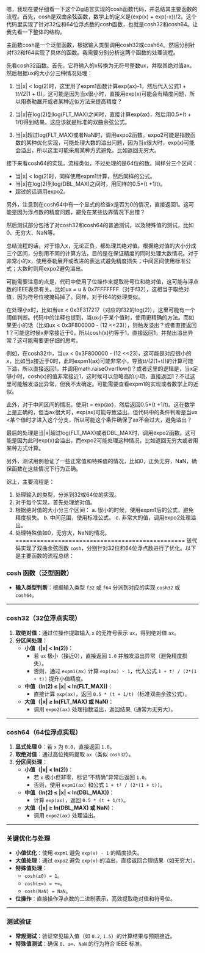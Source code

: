 嗯，我现在要仔细看一下这个Zig语言实现的cosh函数代码，并总结其主要函数的流程。首先，cosh是双曲余弦函数，数学上的定义是(exp(x) + exp(-x))/2。这个代码里实现了针对32位和64位浮点数的cosh函数，也就是cosh32和cosh64。让我先看一下整体的结构。

主函数cosh是一个泛型函数，根据输入类型调用cosh32或cosh64。然后分别针对f32和f64实现了具体的函数。我需要分别分析这两个函数的处理流程。

先看cosh32函数。首先，它将输入的x转换为无符号整数ux，并取其绝对值ax。然后根据ux的大小分三种情况处理：

1. 当|x| < log(2)时，这里用了expm1函数计算exp(ax)-1，然后代入公式1 + t*t/(2*(1 + t))。这可能是因为当x很小时，直接用exp(x)可能会有精度问题，所以用泰勒展开或者某种近似方法来提高精度？

2. 当|x|在log(2)到log(FLT_MAX)之间时，直接计算exp(ax)，然后用0.5*(t + 1/t)得到结果。这应该就是标准的双曲余弦公式。

3. 当|x|超过log(FLT_MAX)或者NaN时，调用expo2函数。expo2可能是指数函数的某种优化实现，可能处理大数的溢出问题，因为当x很大时，exp(x)可能会溢出，所以这里可能采用某种方式避免，比如返回无穷大。

接下来看cosh64的实现，流程类似，不过处理的是64位的数。同样分三个区间：

- 当|x| < log(2)时，同样使用expm1计算，然后同样的公式。
- 当|x|在log(2)到log(DBL_MAX)之间时，用同样的0.5*(t +1/t)。
- 超过的话调用expo2。

另外，注意到在cosh64中有一个显式的检查x是否为0的情况，直接返回1。这可能是因为浮点数的精度问题，避免在某些边界情况下出错？

然后测试部分包括了对cosh32和cosh64的普通测试，以及特殊值的测试，比如0、无穷大、NaN等。

总结流程的话，对于输入x，无论正负，都处理其绝对值。根据绝对值的大小分成三个区间，分别用不同的计算方法，目的是在保证精度的同时处理大数情况。对于非常小的x，使用泰勒展开或改进的表达式避免精度损失；中间区间使用标准公式；大数时则用expo2避免溢出。

可能需要注意的点是，代码中使用了位操作来提取符号位和绝对值，这可能与浮点数的IEEE表示有关。比如ux = u & 0x7FFFFFFF（对于f32），这相当于取绝对值，因为符号位被掩码掉了。同样，对于f64的处理类似。

在处理小x时，比如当ux < 0x3F317217（对应的f32的log(2)），这里可能有一个阈值判断。代码中的注释也提到，当ux小于某个值时，使用更精确的方法。而如果更小的话（比如ux < 0x3F800000 - (12 <<23)），则触发溢出？或者直接返回1？可能这时候x非常接近于0，所以cosh(x)约等于1，直接返回1，并抛出溢出异常？这可能需要更仔细的思考。

例如，在cosh32中，当ux < 0x3F800000 - (12 <<23)，这可能是对应很小的x，比如当x接近于0时，此时expm1(ax)可能非常小，导致t*t/(2*(1+t))的计算可能下溢，所以直接返回1，并调用math.raiseOverflow()？或者这里的逻辑是，当x足够小时，cosh(x)的值非常接近1，这时候可以忽略高阶小项，直接返回1？不过这里可能触发溢出异常，但我不太确定。可能需要查看expm1的实现或者数学上的近似。

此外，对于中间区间的情况，使用t = exp(ax)，然后返回0.5*(t +1/t)。这在数学上是正确的，但当ax很大时，exp(ax)可能导致溢出。但代码中的条件判断是当ux <某个值时才进入这个分支，所以可能这个条件确保了ax不会过大，避免溢出？

最后的处理是当|x|超过log(FLT_MAX)或者DBL_MAX时，调用expo2函数。这可能是因为此时exp(x)会溢出，而expo2可能处理这种情况，比如返回无穷大或者用某种方式计算。

另外，测试用例验证了一些正常值和特殊值的情况，比如0，正负无穷，NaN，确保函数在这些情况下行为正确。

综上，主要流程是：

1. 处理输入的类型，分派到32或64位的实现。
2. 对于每个实现，首先处理绝对值。
3. 根据绝对值的大小分三个区间：
   a. 很小的时候，使用expm1后的公式，避免精度损失。
   b. 中间范围，使用标准公式。
   c. 非常大的值，调用expo2处理溢出。
4. 处理特殊值如0，无穷大，NaN的情况。
================================================
该代码实现了双曲余弦函数 `cosh`，分别针对32位和64位浮点数进行了优化。以下是主要函数的流程总结：

### **cosh 函数（泛型函数）**
- **输入类型判断**：根据输入类型 `f32` 或 `f64` 分派到对应的实现 `cosh32` 或 `cosh64`。

---

### **cosh32（32位浮点实现）**
1. **取绝对值**：通过位操作提取输入 `x` 的无符号表示 `ux`，得到绝对值 `ax`。
2. **分区间处理**：
   - **小值（|x| < ln(2))**：
     - 若 `ux` 极小（接近0），直接返回 `1.0` 并触发溢出异常（避免精度损失）。
     - 否则，通过 `expm1(ax)` 计算 `exp(ax) - 1`，代入公式 `1 + t² / (2*(1 + t))` 提升小值精度。
   - **中值（ln(2) ≤ |x| < ln(FLT_MAX))**：
     - 直接计算 `exp(ax)`，返回 `0.5 * (t + 1/t)`（标准双曲余弦公式）。
   - **大值（|x| ≥ ln(FLT_MAX) 或 NaN)**：
     - 调用 `expo2(ax)` 处理指数溢出，返回结果（通常为无穷大）。

---

### **cosh64（64位浮点实现）**
1. **显式处理 0**：若 `x` 为 `0.0`，直接返回 `1.0`。
2. **取绝对值**：通过高位掩码提取 `ax`（类似 `cosh32`）。
3. **分区间处理**：
   - **小值（|x| < ln(2))**：
     - 若 `x` 极小但非零，标记“不精确”异常后返回 `1.0`。
     - 否则，使用 `expm1(ax)` 和公式 `1 + t² / (2*(1 + t))`。
   - **中值（ln(2) ≤ |x| < ln(DBL_MAX))**：
     - 计算 `exp(ax)`，返回 `0.5 * (t + 1/t)`。
   - **大值（|x| ≥ ln(DBL_MAX) 或 NaN)**：
     - 调用 `expo2(ax)` 处理溢出。

---

### **关键优化与处理**
- **小值优化**：使用 `expm1` 避免 `exp(x) - 1` 的精度损失。
- **大值处理**：通过 `expo2` 避免 `exp(x)` 的溢出，直接返回合理结果（如无穷大）。
- **特殊值处理**：
  - `cosh(±0) = 1`。
  - `cosh(±∞) = +∞`。
  - `cosh(NaN) = NaN`。
- **位操作**：直接操作浮点数的二进制表示，高效提取绝对值和符号位。

---

### **测试验证**
- **常规测试**：验证常见输入值（如 `0.2`, `1.5`）的计算结果与预期接近。
- **特殊值测试**：确保 `0`、`±∞`、`NaN` 的行为符合 IEEE 标准。